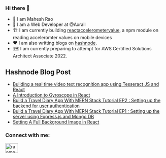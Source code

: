 ### Hi there 👋
- 👀 I am Mahesh Rao
- 👔 I am a Web Developer at @Axrail
- 🏗️ I am currently building [reactaccelerometervalue](https://www.npmjs.com/package/reactaccelerometervalue), a npm module on reading acceleromter values on mobile devices
- ❤️ I am also writting blogs on [hashnode](https://maheshrao98.hashnode.dev).
- 🗺️ I am currently preparing to attempt for AWS Certified Solutions Architect Associate 2022.

## Hashnode Blog Post
<!-- HASHNODE:START -->
- [Building a real time video text recognition app using Tesseract JS and React](https://maheshrao98.hashnode.dev/building-a-real-time-video-text-recognition-app-using-tesseract-js-and-react)
- [A Introduction to Gyroscope in React](https://maheshrao98.hashnode.dev/a-introduction-to-gyroscope-in-react)
- [Build a Travel Diary App With MERN Stack Tutorial EP2 : Setting up the backend for user authentication](https://maheshrao98.hashnode.dev/build-a-travel-diary-app-with-mern-stack-tutorial-ep2-setting-up-the-backend-for-user-authentication)
- [Build a Travel Diary App With MERN Stack Tutorial EP1 : Setting up the server using Express.js and Mongo DB](https://maheshrao98.hashnode.dev/build-a-travel-diary-app-with-mern-stack-tutorial-ep1-setting-up-the-server-using-expressjs-and-mongo-db)
- [Setting A Full Background Image in React](https://maheshrao98.hashnode.dev/setting-a-full-background-image-in-react)
<!-- HASHNODE:END -->

<h3 align="left">Connect with me:</h3>
<p align="left">
<a href="https://twitter.com/raomahesh98" target="blank"><img align="center" src="https://raw.githubusercontent.com/rahuldkjain/github-profile-readme-generator/master/src/images/icons/Social/twitter.svg" alt="raomahesh98" height="30" width="40" /></a>
</p>

<!--
**maheshrao98/maheshrao98** is a ✨ _special_ ✨ repository because its `README.md` (this file) appears on your GitHub profile.

Here are some ideas to get you started:

- 🔭 I’m currently working on ...
- 🌱 I’m currently learning ...
- 👯 I’m looking to collaborate on ...
- 🤔 I’m looking for help with ...
- 💬 Ask me about ...
- 📫 How to reach me: ...
- 😄 Pronouns: ...
- ⚡ Fun fact: ...
-->
